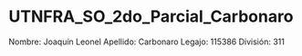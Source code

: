 # UTNFRA_SO_2do_Parcial_Carbonaro
Nombre: Joaquín Leonel Apellido: Carbonaro Legajo: 115386 División: 311
